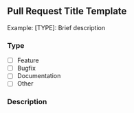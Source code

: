 ## Pull Request Title Template

<!-- Add your template here -->
Example: [TYPE]: Brief description

### Type
- [ ] Feature
- [ ] Bugfix
- [ ] Documentation
- [ ] Other

### Description
<!-- Provide a brief description of your changes -->